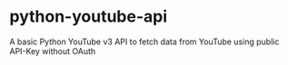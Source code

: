 # python-youtube-api
A basic Python YouTube v3 API to fetch data from YouTube using public API-Key without OAuth
